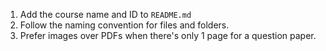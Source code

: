 1. Add the course name and ID to `README.md`
2. Follow the naming convention for files and folders.
3. Prefer images over PDFs when there's only 1 page for a question paper.
